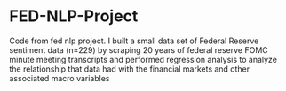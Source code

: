 # FED-NLP-Project
Code from fed nlp project. I built a small data set of Federal Reserve sentiment data (n=229) by scraping 20 years of federal reserve FOMC minute meeting transcripts and performed regression analysis to analyze the relationship that data had with the financial markets and other associated macro variables 
